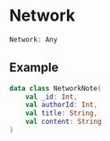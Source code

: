 # Network

```kotlin
Network: Any
```

## Example

```kotlin
data class NetworkNote(
    val _id: Int,
    val authorId: Int,
    val title: String,
    val content: String
)
```